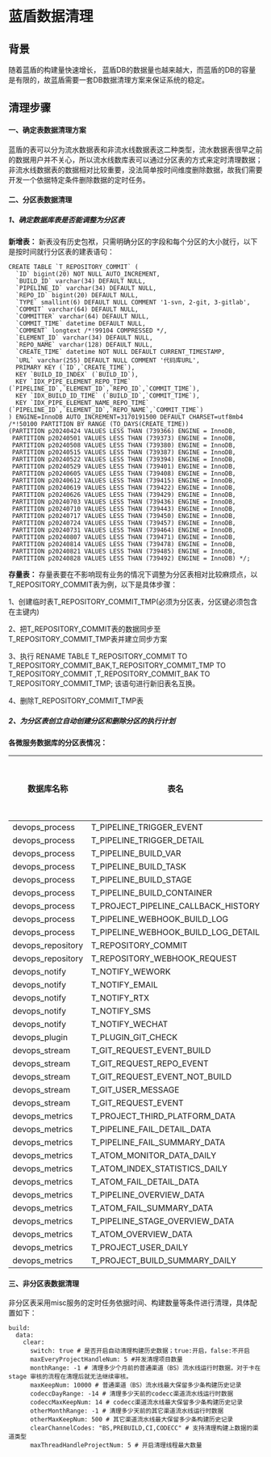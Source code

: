 # 蓝盾数据清理
## 背景

 随着蓝盾的构建量快速增长， 蓝盾DB的数据量也越来越大，而蓝盾的DB的容量是有限的，故蓝盾需要一套DB数据清理方案来保证系统的稳定。



## 清理步骤

#### 一、确定表数据清理方案

​         蓝盾的表可以分为流水数据表和非流水线数据表这二种类型，流水数据表很早之前的数据用户并不关心，所以流水线数库表可以通过分区表的方式来定时清理数据；非流水线数据表的数据相对比较重要，没法简单按时间维度删除数据，故我们需要开发一个依据特定条件删除数据的定时任务。



#### 二、分区表数据清理

#####   1、确定数据库表是否能调整为分区表

**新增表：** 新表没有历史包袱，只需明确分区的字段和每个分区的大小就行，以下是按时间就行分区表的建表语句：

```
CREATE TABLE `T_REPOSITORY_COMMIT` (
  `ID` bigint(20) NOT NULL AUTO_INCREMENT,
  `BUILD_ID` varchar(34) DEFAULT NULL,
  `PIPELINE_ID` varchar(34) DEFAULT NULL,
  `REPO_ID` bigint(20) DEFAULT NULL,
  `TYPE` smallint(6) DEFAULT NULL COMMENT '1-svn, 2-git, 3-gitlab',
  `COMMIT` varchar(64) DEFAULT NULL,
  `COMMITTER` varchar(64) DEFAULT NULL,
  `COMMIT_TIME` datetime DEFAULT NULL,
  `COMMENT` longtext /*!99104 COMPRESSED */,
  `ELEMENT_ID` varchar(34) DEFAULT NULL,
  `REPO_NAME` varchar(128) DEFAULT NULL,
  `CREATE_TIME` datetime NOT NULL DEFAULT CURRENT_TIMESTAMP,
  `URL` varchar(255) DEFAULT NULL COMMENT '代码库URL',
  PRIMARY KEY (`ID`,`CREATE_TIME`),
  KEY `BUILD_ID_INDEX` (`BUILD_ID`),
  KEY `IDX_PIPE_ELEMENT_REPO_TIME` (`PIPELINE_ID`,`ELEMENT_ID`,`REPO_ID`,`COMMIT_TIME`),
  KEY `IDX_BUILD_ID_TIME` (`BUILD_ID`,`COMMIT_TIME`),
  KEY `IDX_PIPE_ELEMENT_NAME_REPO_TIME` (`PIPELINE_ID`,`ELEMENT_ID`,`REPO_NAME`,`COMMIT_TIME`)
) ENGINE=InnoDB AUTO_INCREMENT=3170191500 DEFAULT CHARSET=utf8mb4
/*!50100 PARTITION BY RANGE (TO_DAYS(CREATE_TIME))
(PARTITION p20240424 VALUES LESS THAN (739366) ENGINE = InnoDB,
 PARTITION p20240501 VALUES LESS THAN (739373) ENGINE = InnoDB,
 PARTITION p20240508 VALUES LESS THAN (739380) ENGINE = InnoDB,
 PARTITION p20240515 VALUES LESS THAN (739387) ENGINE = InnoDB,
 PARTITION p20240522 VALUES LESS THAN (739394) ENGINE = InnoDB,
 PARTITION p20240529 VALUES LESS THAN (739401) ENGINE = InnoDB,
 PARTITION p20240605 VALUES LESS THAN (739408) ENGINE = InnoDB,
 PARTITION p20240612 VALUES LESS THAN (739415) ENGINE = InnoDB,
 PARTITION p20240619 VALUES LESS THAN (739422) ENGINE = InnoDB,
 PARTITION p20240626 VALUES LESS THAN (739429) ENGINE = InnoDB,
 PARTITION p20240703 VALUES LESS THAN (739436) ENGINE = InnoDB,
 PARTITION p20240710 VALUES LESS THAN (739443) ENGINE = InnoDB,
 PARTITION p20240717 VALUES LESS THAN (739450) ENGINE = InnoDB,
 PARTITION p20240724 VALUES LESS THAN (739457) ENGINE = InnoDB,
 PARTITION p20240731 VALUES LESS THAN (739464) ENGINE = InnoDB,
 PARTITION p20240807 VALUES LESS THAN (739471) ENGINE = InnoDB,
 PARTITION p20240814 VALUES LESS THAN (739478) ENGINE = InnoDB,
 PARTITION p20240821 VALUES LESS THAN (739485) ENGINE = InnoDB,
 PARTITION p20240828 VALUES LESS THAN (739492) ENGINE = InnoDB) */;
```

**存量表：**  存量表要在不影响现有业务的情况下调整为分区表相对比较麻烦点，以T_REPOSITORY_COMMIT表为例，以下是具体步骤：

1、创建临时表T_REPOSITORY_COMMIT_TMP(必须为分区表，分区键必须包含在主键内)

2、把T_REPOSITORY_COMMIT表的数据同步至T_REPOSITORY_COMMIT_TMP表并建立同步方案

3、执行 RENAME TABLE T_REPOSITORY_COMMIT TO T_REPOSITORY_COMMIT_BAK,T_REPOSITORY_COMMIT_TMP TO T_REPOSITORY_COMMIT ,T_REPOSITORY_COMMIT_BAK TO T_REPOSITORY_COMMIT_TMP; 该语句进行新旧表名互换。

4、删除T_REPOSITORY_COMMIT_TMP表



##### 2、为分区表创立自动创建分区和删除分区的执行计划



**各微服务数据库的分区表情况：**

| 数据库名称        | 表名                                | 分区字段        | 过期时间（单位：天） | 分区间隔（单位：天） |
| ----------------- | ----------------------------------- | --------------- | -------------------- | -------------------- |
| devops_process    | T_PIPELINE_TRIGGER_EVENT            | CREATE_TIME     | 35                   | 7                    |
| devops_process    | T_PIPELINE_TRIGGER_DETAIL           | CREATE_TIME     | 35                   | 7                    |
| devops_process    | T_PIPELINE_BUILD_VAR                | CREATE_TIME     | 42                   | 7                    |
| devops_process    | T_PIPELINE_BUILD_TASK               | CREATE_TIME     | 42                   | 7                    |
| devops_process    | T_PIPELINE_BUILD_STAGE              | CREATE_TIME     | 42                   | 7                    |
| devops_process    | T_PIPELINE_BUILD_CONTAINER          | CREATE_TIME     | 42                   | 7                    |
| devops_process    | T_PROJECT_PIPELINE_CALLBACK_HISTORY | CREATE_TIME     | 3                    | 3                    |
| devops_process    | T_PIPELINE_WEBHOOK_BUILD_LOG        | CREATE_TIME     | 3                    | 3                    |
| devops_process    | T_PIPELINE_WEBHOOK_BUILD_LOG_DETAIL | CREATE_TIME     | 3                    | 3                    |
| devops_repository | T_REPOSITORY_COMMIT                 | CREATE_TIME     | 35                   | 7                    |
| devops_repository | T_REPOSITORY_WEBHOOK_REQUEST        | CREATE_TIME     | 35                   | 7                    |
| devops_notify     | T_NOTIFY_WEWORK                     | CREATED_TIME    | 8                    | 1                    |
| devops_notify     | T_NOTIFY_EMAIL                      | CREATED_TIME    | 8                    | 1                    |
| devops_notify     | T_NOTIFY_RTX                        | CREATED_TIME    | 8                    | 1                    |
| devops_notify     | T_NOTIFY_SMS                        | CREATED_TIME    | 8                    | 1                    |
| devops_notify     | T_NOTIFY_WECHAT                     | CREATED_TIME    | 8                    | 1                    |
| devops_plugin     | T_PLUGIN_GIT_CHECK                  | CREATE_TIME     | 31                   | 1                    |
| devops_stream     | T_GIT_REQUEST_EVENT_BUILD           | CREATE_TIME     | 35                   | 7                    |
| devops_stream     | T_GIT_REQUEST_REPO_EVENT            | CREATE_TIME     | 35                   | 7                    |
| devops_stream     | T_GIT_REQUEST_EVENT_NOT_BUILD       | CREATE_TIME     | 35                   | 7                    |
| devops_stream     | T_GIT_USER_MESSAGE                  | CREATE_TIME     | 35                   | 7                    |
| devops_stream     | T_GIT_REQUEST_EVENT                 | CREATE_TIME     | 35                   | 7                    |
| devops_metrics    | T_PROJECT_THIRD_PLATFORM_DATA       | CREATE_TIME     | 371                  | 7                    |
| devops_metrics    | T_PIPELINE_FAIL_DETAIL_DATA         | CREATE_TIME     | 371                  | 7                    |
| devops_metrics    | T_PIPELINE_FAIL_SUMMARY_DATA        | CREATE_TIME     | 371                  | 7                    |
| devops_metrics    | T_ATOM_MONITOR_DATA_DAILY           | STATISTICS_TIME | 371                  | 7                    |
| devops_metrics    | T_ATOM_INDEX_STATISTICS_DAILY       | CREATE_TIME     | 371                  | 7                    |
| devops_metrics    | T_ATOM_FAIL_DETAIL_DATA             | CREATE_TIME     | 210                  | 7                    |
| devops_metrics    | T_PIPELINE_OVERVIEW_DATA            | CREATE_TIME     | 371                  | 7                    |
| devops_metrics    | T_ATOM_FAIL_SUMMARY_DATA            | CREATE_TIME     | 371                  | 7                    |
| devops_metrics    | T_PIPELINE_STAGE_OVERVIEW_DATA      | CREATE_TIME     | 371                  | 7                    |
| devops_metrics    | T_ATOM_OVERVIEW_DATA                | CREATE_TIME     | 371                  | 7                    |
| devops_metrics    | T_PROJECT_USER_DAILY                | THE_DATE        | 90                   | 15                   |
| devops_metrics    | T_PROJECT_BUILD_SUMMARY_DAILY       | THE_DATE        | 90                   | 15                   |



#### 三、非分区表数据清理

非分区表采用misc服务的定时任务依据时间、构建数量等条件进行清理，具体配置如下：

```
build:
  data:
    clear:
      switch: true # 是否开启自动清理构建历史数据；true:开启，false:不开启
      maxEveryProjectHandleNum: 5 #并发清理项目数量
      monthRange: -1 # 清理多少个月前的普通渠道（BS）流水线运行时数据，对于卡在 stage 审核的流程在清理后就无法继续审核。
      maxKeepNum: 10000 # 普通渠道（BS）流水线最大保留多少条构建历史记录 
      codeccDayRange: -14 # 清理多少天前的codecc渠道流水线运行时数据
      codeccMaxKeepNum: 14 # codecc渠道流水线最大保留多少条构建历史记录 
      otherMonthRange: -1 # 清理多少天前的其它渠道流水线运行时数据
      otherMaxKeepNum: 500 # 其它渠道流水线最大保留多少条构建历史记录 
      clearChannelCodes: "BS,PREBUILD,CI,CODECC" # 支持清理构建上数据的渠道类型
      maxThreadHandleProjectNum: 5 # 开启清理线程最大数量
```

